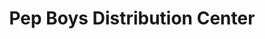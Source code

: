 ---
title: "Pep Boys Distribution Center"
url: /mesquite/pep-boys-distribution-center/
shop: car repair
---